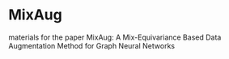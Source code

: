 # MixAug
materials for the paper MixAug: A Mix-Equivariance Based Data Augmentation Method for Graph Neural Networks
